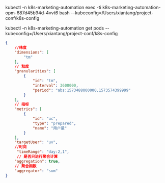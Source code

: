 kubectl -n k8s-marketing-automation exec -ti k8s-marketing-automation-opm-687d45b94d-4vvt6 bash --kubeconfig=/Users/xiantang/project-conf/k8s-config

kubectl -n   k8s-marketing-automation  get pods --kubeconfig=/Users/xiantang/project-conf/k8s-config





```json
{
    //纬度
    "dimensions": [
        "tm"
    ],
    // 粒度
    "granularities": [
        {
            "id": "tm",
            "interval": 3600000,
            "period": "abs:1573488000000,1573574399999"
        }
    ],
    // 指标
    "metrics": [
        {
            "id": "uc",
            "type": "prepared",
            "name": "用户量"
        }
    ],
    "targetUser": "uv",
    //时间
     "timeRange": "day:2,1",
     // 是否只进行聚合计算
    "aggregation": true,
    // 聚合函数
    "aggregator": "sum"
}
```


